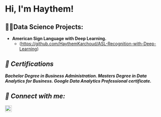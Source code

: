 <h1>Hi, I'm Haythem! 
  
<h2>👨‍💻Data Science Projects:</h2>

- <b>American Sign Language with Deep Learning.</b>
  - (https://github.com/HaythemKarchoud/ASL-Recognition-with-Deep-Learning) <b><i>

<h2>📃 Certifications</h2>
Bachelor Degree in Business Administration. 
Masters Degree in Data Analytics for Business. 
Google Data Analytics Professional certificate. 

<h2> 🤳 Connect with me:</h2>

[<img align="left" alt="JoshMadakor | LinkedIn" width="22px" src="https://cdn.jsdelivr.net/npm/simple-icons@v3/icons/linkedin.svg" />][linkedin]


[linkedin]: https://www.linkedin.com/in/haythem-karchoud/

<!--

